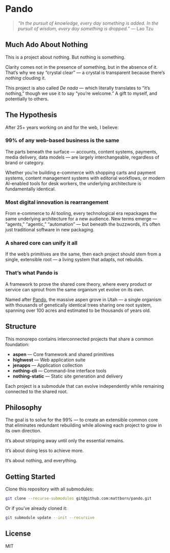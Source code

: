 # Pando

> _“In the pursuit of knowledge, every day something is added. In the pursuit of wisdom, every day something is dropped.”_ — Lao Tzu

## Much Ado About Nothing

This is a project about nothing. But nothing is something.

Clarity comes not in the presence of something, but in the absence of it. That’s why we say “crystal clear” — a crystal is transparent because there’s _nothing_ clouding it.

This project is also called _De nada_ — which literally translates to “it’s nothing,” though we use it to say “you’re welcome.” A gift to myself, and potentially to others.

## The Hypothesis

After 25+ years working on and for the web, I believe:

### 99% of any web-based business is the same

The parts beneath the surface — accounts, content systems, payments, media delivery, data models — are largely interchangeable, regardless of brand or category.

Whether you’re building e-commerce with shopping carts and payment systems, content management systems with editorial workflows, or modern AI-enabled tools for desk workers, the underlying architecture is fundamentally identical.

### Most digital innovation is rearrangement

From e-commerce to AI tooling, every technological era repackages the same underlying architecture for a new audience. New terms emerge — “agents,” “agentic,” “automation” — but beneath the buzzwords, it’s often just traditional software in new packaging.

### A shared core can unify it all

If the web’s primitives are the same, then each project should stem from a single, extensible root — a living system that adapts, not rebuilds.

### That’s what Pando is

A framework to prove the shared core theory, where every product or service can sprout from the same organism yet evolve on its own.

Named after [Pando](<https://en.wikipedia.org/wiki/Pando_(tree)>), the massive aspen grove in Utah — a single organism with thousands of genetically identical trees sharing one root system, spanning over 100 acres and estimated to be thousands of years old.

## Structure

This monorepo contains interconnected projects that share a common foundation:

- **aspen** — Core framework and shared primitives
- **highwest** — Web application suite
- **jenapps** — Application collection
- **nothing-cli** — Command-line interface tools
- **nothing-static** — Static site generation and delivery

Each project is a submodule that can evolve independently while remaining connected to the shared root.

## Philosophy

The goal is to solve for the 99% — to create an extensible common core that eliminates redundant rebuilding while allowing each project to grow in its own direction.

It’s about stripping away until only the essential remains.

It’s about doing less to achieve more.

It’s about nothing, and everything.

## Getting Started

Clone this repository with all submodules:

```bash
git clone --recurse-submodules git@github.com:mattborn/pando.git
```

Or if you’ve already cloned it:

```bash
git submodule update --init --recursive
```

## License

MIT

